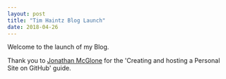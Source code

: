 ```yaml
---
layout: post
title: "Tim Haintz Blog Launch"
date: 2018-04-26
---
```


Welcome to the launch of my Blog.

Thank you to [Jonathan McGlone](http://jmcglone.com/guides/github-pages/) for the 'Creating and hosting a Personal Site on GitHub' guide.
